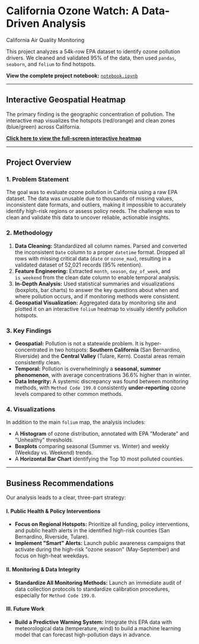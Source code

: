 # California Ozone Watch: A Data-Driven Analysis

California Air Quality Monitoring

This project analyzes a 54k-row EPA dataset to identify ozone pollution drivers. We cleaned and validated 95% of the data, then used `pandas`, `seaborn`, and `folium` to find hotspots.

**View the complete project notebook:** [`notebook.ipynb`](./notebook.ipynb)

---

## Interactive Geospatial Heatmap

The primary finding is the geographic concentration of pollution. The interactive map visualizes the hotspots (red/orange) and clean zones (blue/green) across California.

**[Click here to view the full-screen interactive heatmap](https://syafiraalatika.github.io/ca-ozone-analysis/ozone_heatmap_with_basemap.html)**

---

## Project Overview

### 1. Problem Statement
The goal was to evaluate ozone pollution in California using a raw EPA dataset. The data was unusable due to thousands of missing values, inconsistent date formats, and outliers, making it impossible to accurately identify high-risk regions or assess policy needs. The challenge was to clean and validate this data to uncover reliable, actionable insights.

### 2. Methodology
1.  **Data Cleaning:** Standardized all column names. Parsed and converted the inconsistent `Date` column to a proper `datetime` format. Dropped all rows with missing critical data (`date` or `ozone_max`), resulting in a validated dataset of 52,021 records (95% retention).
2.  **Feature Engineering:** Extracted `month`, `season`, `day_of_week`, and `is_weekend` from the clean date column to enable temporal analysis.
3.  **In-Depth Analysis:** Used statistical summaries and visualizations (boxplots, bar charts) to answer the key questions about when and where pollution occurs, and if monitoring methods were consistent.
4.  **Geospatial Visualization:** Aggregated data by monitoring site and plotted it on an interactive `folium` heatmap to visually identify pollution hotspots.

### 3. Key Findings
* **Geospatial:** Pollution is not a statewide problem. It is hyper-concentrated in two hotspots: **Southern California** (San Bernardino, Riverside) and the **Central Valley** (Tulare, Kern). Coastal areas remain consistently clean.
* **Temporal:** Pollution is overwhelmingly a **seasonal, summer phenomenon**, with average concentrations 36.6% higher than in winter.
* **Data Integrity:** A systemic discrepancy was found between monitoring methods, with `Method Code 199.0` consistently **under-reporting** ozone levels compared to other common methods.

### 4. Visualizations
In addition to the main `folium` map, the analysis includes:
* A **Histogram** of ozone distribution, annotated with EPA "Moderate" and "Unhealthy" thresholds.
* **Boxplots** comparing seasonal (Summer vs. Winter) and weekly (Weekday vs. Weekend) trends.
* A **Horizontal Bar Chart** identifying the Top 10 most polluted counties.

---

## Business Recommendations

Our analysis leads to a clear, three-part strategy:

#### I. Public Health & Policy Interventions
* **Focus on Regional Hotspots:** Prioritize all funding, policy interventions, and public health alerts in the identified high-risk counties (San Bernardino, Riverside, Tulare).
* **Implement "Smart" Alerts:** Launch public awareness campaigns that activate during the high-risk "ozone season" (May-September) and focus on high-heat weekdays.

#### II. Monitoring & Data Integrity
* **Standardize All Monitoring Methods:** Launch an immediate audit of data collection protocols to standardize calibration procedures, especially for `Method Code 199.0`.

#### III. Future Work
* **Build a Predictive Warning System:** Integrate this EPA data with meteorological data (temperature, wind) to build a machine learning model that can forecast high-pollution days in advance.
